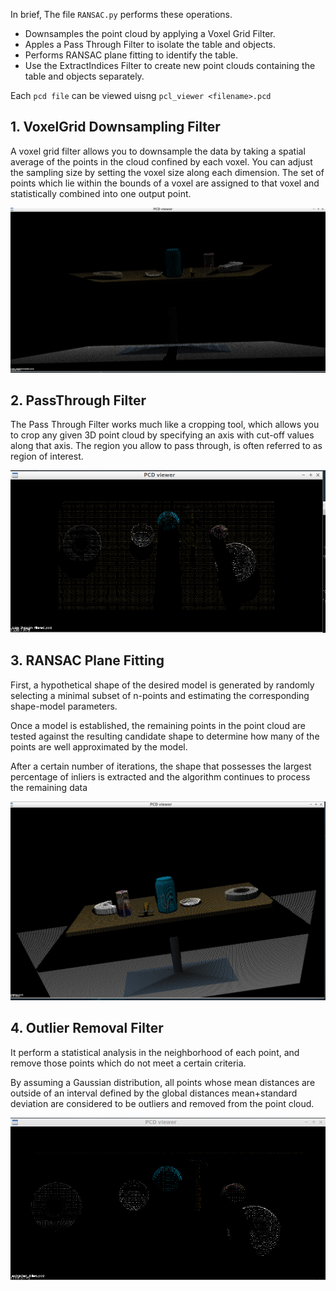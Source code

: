 
In brief, The file ```RANSAC.py``` performs these operations.

- Downsamples the point cloud by applying a Voxel Grid Filter.
- Apples a Pass Through Filter to isolate the table and objects.
- Performs RANSAC plane fitting to identify the table.
- Use the ExtractIndices Filter to create new point clouds containing the table and objects separately.

Each ```pcd file``` can be viewed uisng ```pcl_viewer <filename>.pcd```

## 1. VoxelGrid Downsampling Filter

A voxel grid filter allows you to downsample the data by taking a spatial average of the points in the cloud confined by each voxel. You can adjust the sampling size by setting the voxel size along each dimension. The set of points which lie within the bounds of a voxel are assigned to that voxel and statistically combined into one output point.

![Voxel](https://github.com/ashutoshtiwari13/PR2Robot-3D-Perception/blob/master/ransac_pointcloud/voxel.png)

## 2. PassThrough Filter
The Pass Through Filter works much like a cropping tool, which allows you to crop any given 3D point cloud by specifying an axis with cut-off values along that axis. The region you allow to pass through, is often referred to as region of interest.

![Pass](https://github.com/ashutoshtiwari13/PR2Robot-3D-Perception/blob/master/ransac_pointcloud/pass_through.png)

## 3. RANSAC Plane Fitting
First, a hypothetical shape of the desired model is generated by randomly selecting a minimal subset of n-points and estimating the corresponding shape-model parameters.

Once a model is established, the remaining points in the point cloud are tested against the resulting candidate shape to determine how many of the points are well approximated by the model.

After a certain number of iterations, the shape that possesses the largest percentage of inliers is extracted and the algorithm continues to process the remaining data

![RANSAC](https://github.com/ashutoshtiwari13/PR2Robot-3D-Perception/blob/master/ransac_pointcloud/tabletop.png)


## 4. Outlier Removal Filter
It perform a statistical analysis in the neighborhood of each point, and remove those points which do not meet a certain criteria.

By assuming a Gaussian distribution, all points whose mean distances are outside of an interval defined by the global distances mean+standard deviation are considered to be outliers and removed from the point cloud.

![Outlier](https://github.com/ashutoshtiwari13/PR2Robot-3D-Perception/blob/master/ransac_pointcloud/extracted_in.png)
